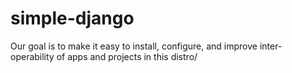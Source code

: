 simple-django
=============

Our goal is to make it easy to install, configure, and improve inter-operability of apps and projects in this distro/